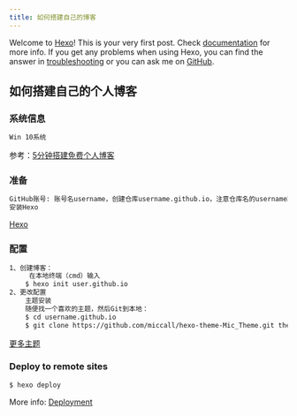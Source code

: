```yaml
---
title: 如何搭建自己的博客
---
```

Welcome to [Hexo](https://hexo.io/)! This is your very first post. Check [documentation](https://hexo.io/docs/) for more info. If you get any problems when using Hexo, you can find the answer in [troubleshooting](https://hexo.io/docs/troubleshooting.html) or you can ask me on [GitHub](https://github.com/hexojs/hexo/issues).

## 如何搭建自己的个人博客

### 系统信息

``` bash
Win 10系统
```
参考：[5分钟搭建免费个人博客](https://www.jianshu.com/p/4eaddcbe4d12)

### 准备

``` bash
GitHub账号: 账号名username，创建仓库username.github.io，注意仓库名的username和账号名的username保持一致
安装Hexo
```
[Hexo](https://hexo.io/zh-cn/docs/index.html)

### 配置


``` bash
1、创建博客：
     在本地终端（cmd）输入
	$ hexo init user.github.io
2、更改配置
    主题安装
    随便找一个喜欢的主题，然后Git到本地：
	$ cd username.github.io
	$ git clone https://github.com/miccall/hexo-theme-Mic_Theme.git themes/next
```

[更多主题](https://hexo.io/themes/)

### Deploy to remote sites

``` bash
$ hexo deploy
```

More info: [Deployment](https://hexo.io/docs/one-command-deployment.html)
